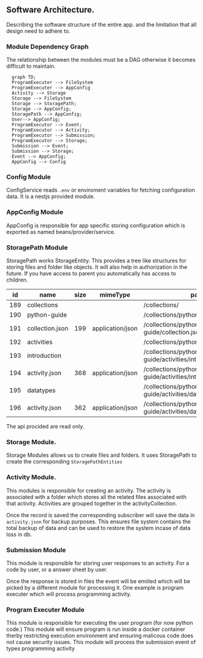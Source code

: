 ## Software Architecture.

Describing the software structure of the entire app. and the limitation that all design need to adhere to.

### Module Dependency Graph

The relationship between the modules must be a DAG otherwise it becomes difficult to maintain.

```mermaid
  graph TD;
  ProgramExecuter --> FileSystem
  ProgramExecuter --> AppConfig
  Activity --> Storage
  Storage --> FileSystem
  Storage --> StoragePath;
  Storage --> AppConfig;
  StoragePath --> AppConfig;
  User--> AppConfig;
  ProgramExecutor --> Event;
  ProgramExecutor --> Activity;
  ProgramExecutor --> Submission;
  ProgramExecutor --> Storage;
  Submission --> Event;
  Submission --> Storage;
  Event --> AppConfig;
  AppConfig --> Config
```

### Config Module

ConfigService reads `.env` or enviroment variables for fetching configuration data. It is a nestjs provided module.

### AppConfig Module

AppConfig is responsible for app specific storing configuration which is exported as named beans/provider/service.

### StoragePath Module

StoragePath works StorageEntity. This provides a tree like structures for storing files and folder like objects. It will also help in authorization in the future. If you have access to parent you automatically has access to children.

| id | name | size | mimeType | pathUrl | parentId | storageType | mpath |
| --- | --- | --- | --- | --- | --- | --- | --- |
| 189 | collections |  |  | /collections/ |  | FOLDER | 189. |
| 190 | python-guide |  |  | /collections/python-guide/ | 189 | FOLDER | 189.190. |
| 191 | collection.json | 199 | application/json | /collections/python-guide/collection.json | 190 | FILE | 189.190.191. |
| 192 | activities |  |  | /collections/python-guide/activities/ | 190 | FOLDER | 189.190.192. |
| 193 | introduction |  |  | /collections/python-guide/activities/introduction/ | 192 | FOLDER | 189.190.192.193. |
| 194 | activity.json | 368 | application/json | /collections/python-guide/activities/introduction/activity.json | 193 | FILE | 189.190.192.193.194. |
| 195 | datatypes |  |  | /collections/python-guide/activities/datatypes/ | 192 | FOLDER | 189.190.192.195. |
| 196 | activity.json | 362 | application/json | /collections/python-guide/activities/datatypes/activity.json | 195 | FILE | 189.190.192.195.196. |

The api procided are read only.

### Storage Module.

Storage Modules allows us to create files and folders. It uses StoragePath to create the corresponding `StoragePathEntities`

### Activity Module.

This modules is responsible for creating an activity. The activity is associated with a folder which stores all the related files associated with that activity. Activities are grouped together in the activityCollection.

Once the record is saved the corresponding subscriber will save the data in `activity.json` for backup purposes. This ensures file system contains the total backup of data and can be used to restore the system incase of data loss in db.

### Submission Module

This module is responsible for storing user responses to an activity. For a code by user, or a answer sheet by user.

Once the response is stored in files the event will be emiited which will be picked by a different module for processing it. One example is program executer which will process programming activity.

### Program Executer Module

This module is responsible for executing the user program (for now python code.) This module will ensure program is run inside a docker container therby restricting execution environment and ensuring malicous code does not cause security issues. This module will process the submission event of types programming activity
